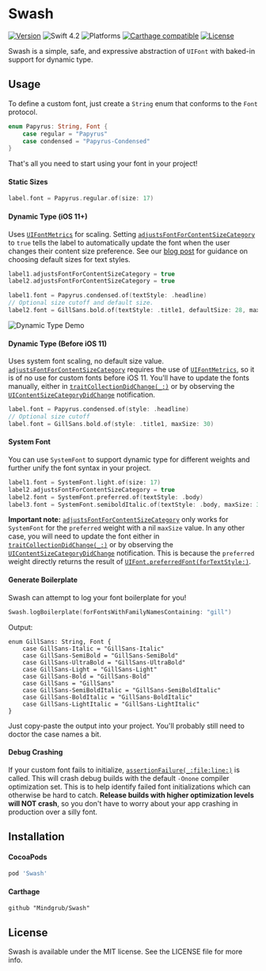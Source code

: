 # Swash

[![Version](https://img.shields.io/cocoapods/v/Swash.svg?style=flat)](#installation)
![Swift 4.2](https://img.shields.io/badge/Swift-4.2-orange.svg)
![Platforms](https://img.shields.io/cocoapods/p/Swash.svg?style=flat)
[![Carthage compatible](https://img.shields.io/badge/Carthage-compatible-4BC51D.svg?style=flat)](https://github.com/Carthage/Carthage)
[![License](https://img.shields.io/cocoapods/l/Swash.svg?style=flat)](http://doge.mit-license.org)

Swash is a simple, safe, and expressive abstraction of `UIFont` with baked-in support for dynamic type.

## Usage
To define a custom font, just create a `String` enum that conforms to the `Font` protocol.
```swift
enum Papyrus: String, Font {
    case regular = "Papyrus"
    case condensed = "Papyrus-Condensed"
}
```

That's all you need to start using your font in your project!

#### Static Sizes
```swift
label.font = Papyrus.regular.of(size: 17)
```

#### Dynamic Type (iOS 11+)
Uses [`UIFontMetrics`](https://developer.apple.com/documentation/uikit/uifontmetrics) for scaling. Setting [`adjustsFontForContentSizeCategory`](https://developer.apple.com/documentation/uikit/uicontentsizecategoryadjusting/1771731-adjustsfontforcontentsizecategor) to `true` tells the label to automatically update the font when the user changes their content size preference. See our [blog post](https://blog.mindgrub.com/custom-fonts-in-ios-made-simple-yet-powerful) for guidance on choosing default sizes for text styles.
```swift
label1.adjustsFontForContentSizeCategory = true
label2.adjustsFontForContentSizeCategory = true

label1.font = Papyrus.condensed.of(textStyle: .headline)
// Optional size cutoff and default size.
label2.font = GillSans.bold.of(textStyle: .title1, defaultSize: 28, maxSize: 38)
```
![Dynamic Type Demo](https://raw.githubusercontent.com/Mindgrub/Swash/master/Swash/Assets/dynamic_type_demo.gif)

#### Dynamic Type (Before iOS 11)
Uses system font scaling, no default size value. [`adjustsFontForContentSizeCategory`](https://developer.apple.com/documentation/uikit/uicontentsizecategoryadjusting/1771731-adjustsfontforcontentsizecategor) requires the use of [`UIFontMetrics`](https://developer.apple.com/documentation/uikit/uifontmetrics), so it is of no use for custom fonts before iOS 11. You'll have to update the fonts manually, either in [`traitCollectionDidChange(_:)`](https://developer.apple.com/documentation/uikit/uitraitenvironment/1623516-traitcollectiondidchange) or by observing the [`UIContentSizeCategoryDidChange`](https://developer.apple.com/documentation/foundation/nsnotification.name/1622948-uicontentsizecategorydidchange) notification.
```swift
label.font = Papyrus.condensed.of(style: .headline)
// Optional size cutoff
label.font = GillSans.bold.of(style: .title1, maxSize: 30)
```

#### System Font
You can use `SystemFont` to support dynamic type for different weights and further unify the font syntax in your project.
```swift
label1.font = SystemFont.light.of(size: 17)
label2.adjustsFontForContentSizeCategory = true
label2.font = SystemFont.preferred.of(textStyle: .body)
label3.font = SystemFont.semiboldItalic.of(textStyle: .body, maxSize: 30)
```
**Important note:** [`adjustsFontForContentSizeCategory`](https://developer.apple.com/documentation/uikit/uicontentsizecategoryadjusting/1771731-adjustsfontforcontentsizecategor) only works for `SystemFont` for the `preferred` weight with a nil `maxSize` value. In any other case, you will need to update the font either in [`traitCollectionDidChange(_:)`](https://developer.apple.com/documentation/uikit/uitraitenvironment/1623516-traitcollectiondidchange) or by observing the [`UIContentSizeCategoryDidChange`](https://developer.apple.com/documentation/foundation/nsnotification.name/1622948-uicontentsizecategorydidchange) notification. This is because the `preferred` weight directly returns the result of [`UIFont.preferredFont(forTextStyle:)`](https://developer.apple.com/documentation/uikit/uifont/1619030-preferredfont).

#### Generate Boilerplate
Swash can attempt to log your font boilerplate for you!
```swift
Swash.logBoilerplate(forFontsWithFamilyNamesContaining: "gill")
```
Output:
```
enum GillSans: String, Font {
    case GillSans-Italic = "GillSans-Italic"
    case GillSans-SemiBold = "GillSans-SemiBold"
    case GillSans-UltraBold = "GillSans-UltraBold"
    case GillSans-Light = "GillSans-Light"
    case GillSans-Bold = "GillSans-Bold"
    case GillSans = "GillSans"
    case GillSans-SemiBoldItalic = "GillSans-SemiBoldItalic"
    case GillSans-BoldItalic = "GillSans-BoldItalic"
    case GillSans-LightItalic = "GillSans-LightItalic"
}
```
Just copy-paste the output into your project. You'll probably still need to doctor the case names a bit.

#### Debug Crashing
If your custom font fails to initialize, [`assertionFailure(_:file:line:)`](https://developer.apple.com/documentation/swift/1539616-assertionfailure) is called. This will crash debug builds with the default `-Onone` compiler optimization set. This is to help identify failed font initializations which can otherwise be hard to catch. **Release builds with higher optimization levels will NOT crash**, so you don't have to worry about your app crashing in production over a silly font.

## Installation

#### CocoaPods

```ruby
pod 'Swash'
```

#### Carthage

```
github "Mindgrub/Swash"
```

## License

Swash is available under the MIT license. See the LICENSE file for more info.
